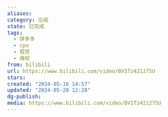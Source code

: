 ```yaml
---
aliases: 
category: 见闻
state: 已完成
tags:
  - 拼多多
  - cpu
  - 假货
  - 维权
from: bilibili
url: https://www.bilibili.com/video/BV1Tz421275U
stars: 
created: "2024-05-16 14:57"
updated: "2024-05-28 12:28"
dg-publish: 
media: https://www.bilibili.com/video/BV1Tz421275U
---
```

